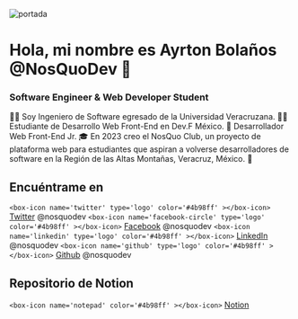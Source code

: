![portada](https://images.unsplash.com/photo-1466854076813-4aa9ac0fc347?ixlib=rb-4.0.3&ixid=MnwxMjA3fDB8MHxwaG90by1wYWdlfHx8fGVufDB8fHx8&auto=format&fit=crop&w=1332&q=80)

# Hola, mi nombre es Ayrton Bolaños @NosQuoDev 👋
### Software Engineer & Web Developer Student

👷‍♂️ Soy Ingeniero de Software egresado de la Universidad Veracruzana.
👨‍💻 Estudiante de Desarrollo Web Front-End en Dev.F México.
👾 Desarrollador Web Front-End Jr.
🎓 En 2023 creo el NosQuo Club, un proyecto de plataforma web para estudiantes que aspiran a volverse desarrolladores de software en la Región de las Altas Montañas, Veracruz, México. 🗻


## Encuéntrame en

`<box-icon name='twitter' type='logo' color='#4b98ff' ></box-icon>` [Twitter](https://twitter.com/nosquodev) @nosquodev
`<box-icon name='facebook-circle' type='logo' color='#4b98ff' ></box-icon>` [Facebook](https://www.facebook.com/nosquodev) @nosquodev
`<box-icon name='linkedin' type='logo' color='#4b98ff' ></box-icon>` [LinkedIn](https://www.linkedin.com/in/nosquodev/?original_referer=https%3A%2F%2Fgithub.com%2F) @nosquodev
`<box-icon name='github' type='logo' color='#4b98ff' ></box-icon>` [Github](https://github.com/nosquodev) @nosquodev


## Repositorio de Notion
`<box-icon name='notepad' color='#4b98ff' ></box-icon>` [Notion](https://www.notion.so/Notion-NosQuoDev-edfd0479cc944ef18638ee70c07304d5?pvs=4)